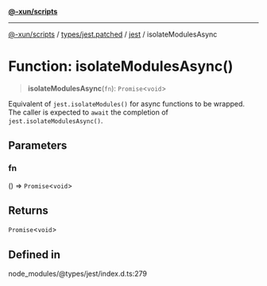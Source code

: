 [**@-xun/scripts**](../../../../../README.md)

***

[@-xun/scripts](../../../../../README.md) / [types/jest.patched](../../../README.md) / [jest](../README.md) / isolateModulesAsync

# Function: isolateModulesAsync()

> **isolateModulesAsync**(`fn`): `Promise`\<`void`\>

Equivalent of `jest.isolateModules()` for async functions to be wrapped.
The caller is expected to `await` the completion of `jest.isolateModulesAsync()`.

## Parameters

### fn

() => `Promise`\<`void`\>

## Returns

`Promise`\<`void`\>

## Defined in

node\_modules/@types/jest/index.d.ts:279
